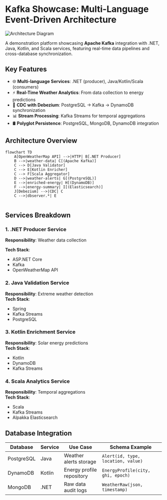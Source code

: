 # Kafka Showcase: Multi-Language Event-Driven Architecture

![Architecture Diagram](https://via.placeholder.com/800x400.png?text=Kafka+Showcase+Architecture)

A demonstration platform showcasing **Apache Kafka** integration with .NET, Java, Kotlin, and Scala services, featuring real-time data pipelines and cross-database synchronization.

## Key Features
- 🌐 **Multi-language Services**: .NET (producer), Java/Kotlin/Scala (consumers)
- ⚡ **Real-Time Weather Analytics**: From data collection to energy predictions
- 🔄 **CDC with Debezium**: PostgreSQL → Kafka → DynamoDB synchronization
- 📊 **Stream Processing**: Kafka Streams for temporal aggregations
- 🛢️ **Polyglot Persistence**: PostgreSQL, MongoDB, DynamoDB integration

## Architecture Overview
```mermaid
flowchart TD
    A[OpenWeatherMap API] -->|HTTP| B[.NET Producer]
    B -->|weather-data| C[(Apache Kafka)]
    C --> D[Java Validator]
    C --> E[Kotlin Enricher]
    C --> F[Scala Aggregator]
    D -->|weather-alerts| G[(PostgreSQL)]
    E -->|enriched-energy| H[(DynamoDB)]
    F -->|energy-summary| I[(Elasticsearch)]
    J[Debezium] -->|CDC| C
    C -->|dbserver.*| E


```


## Services Breakdown

### 1. .NET Producer Service
**Responsibility**: Weather data collection  

**Tech Stack**: 
- ASP.NET Core
- Kafka
- OpenWeatherMap API



### 2. Java Validation Service
**Responsibility**: Extreme weather detection  
**Tech Stack**:
- Spring 
- Kafka Streams
- PostgreSQL


### 3. Kotlin Enrichment Service
**Responsibility**: Solar energy predictions  
**Tech Stack**:
- Kotlin 
- DynamoDB
- Kafka Streams
  
### 4. Scala Analytics Service
**Responsibility**: Temporal aggregations  
**Tech Stack**:
- Scala 
- Kafka Streams
- Alpakka Elasticsearch

## Database Integration

| Database     | Service      | Use Case                          | Schema Example                     |
|--------------|--------------|-----------------------------------|------------------------------------|
| PostgreSQL   | Java         | Weather alerts storage            | `Alert(id, type, location, value)` |
| DynamoDB     | Kotlin       | Energy profile repository         | `EnergyProfile(city, ghi, epoch)` |
| MongoDB      | .NET         | Raw data audit logs               | `WeatherRaw(json, timestamp)`     |




